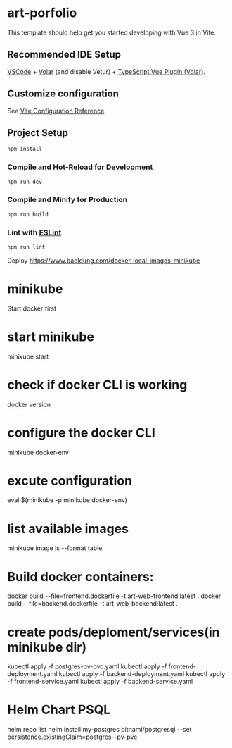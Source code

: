 # art-porfolio

This template should help get you started developing with Vue 3 in Vite.

## Recommended IDE Setup

[VSCode](https://code.visualstudio.com/) + [Volar](https://marketplace.visualstudio.com/items?itemName=Vue.volar) (and disable Vetur) + [TypeScript Vue Plugin (Volar)](https://marketplace.visualstudio.com/items?itemName=Vue.vscode-typescript-vue-plugin).

## Customize configuration

See [Vite Configuration Reference](https://vitejs.dev/config/).

## Project Setup

```sh
npm install
```

### Compile and Hot-Reload for Development

```sh
npm run dev
```

### Compile and Minify for Production

```sh
npm run build
```

### Lint with [ESLint](https://eslint.org/)

```sh
npm run lint
```

Deploy
https://www.baeldung.com/docker-local-images-minikube
# minikube
Start docker first
# start minikube
minikube start
# check if docker CLI is working
docker version
# configure the docker CLI
minikube docker-env
# excute configuration
eval $(minikube -p minikube docker-env)
# list available images
minikube image ls --format table
# Build docker containers:
docker build --file=frontend.dockerfile  -t art-web-frontend:latest .
docker build --file=backend.dockerfile  -t art-web-backend:latest .
# create pods/deploment/services(in minikube dir)
kubectl apply -f postgres-pv-pvc.yaml
kubectl apply -f frontend-deployment.yaml
kubectl apply -f backend-deployment.yaml
kubectl apply -f frontend-service.yaml
kubectl apply -f backend-service.yaml

# Helm Chart PSQL
helm repo list
helm install my-postgres bitnami/postgresql --set persistence.existingClaim=postgres--pv-pvc
